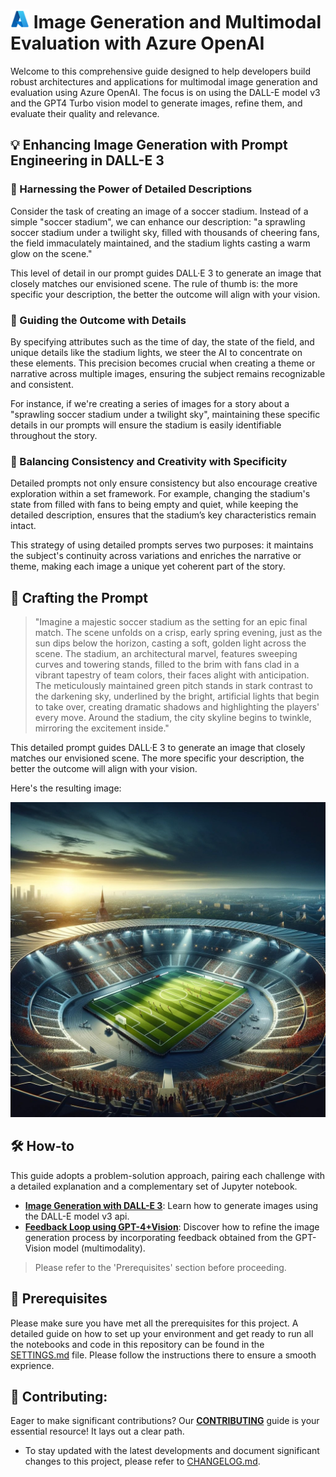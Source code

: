 # <img src="./utils/images/azure_logo.png" alt="Azure Logo" style="width:30px;height:30px;"/>  Image Generation and Multimodal Evaluation with Azure OpenAI

Welcome to this comprehensive guide designed to help developers build robust architectures and applications for multimodal image generation and evaluation using Azure OpenAI. The focus is on using the DALL-E model v3 and the GPT4 Turbo vision model to generate images, refine them, and evaluate their quality and relevance.

## 💡 Enhancing Image Generation with Prompt Engineering in DALL-E 3

### 🎯 Harnessing the Power of Detailed Descriptions

Consider the task of creating an image of a soccer stadium. Instead of a simple "soccer stadium", we can enhance our description: "a sprawling soccer stadium under a twilight sky, filled with thousands of cheering fans, the field immaculately maintained, and the stadium lights casting a warm glow on the scene."

This level of detail in our prompt guides DALL·E 3 to generate an image that closely matches our envisioned scene. The rule of thumb is: the more specific your description, the better the outcome will align with your vision.

### 🎨 Guiding the Outcome with Details

By specifying attributes such as the time of day, the state of the field, and unique details like the stadium lights, we steer the AI to concentrate on these elements. This precision becomes crucial when creating a theme or narrative across multiple images, ensuring the subject remains recognizable and consistent.

For instance, if we're creating a series of images for a story about a "sprawling soccer stadium under a twilight sky", maintaining these specific details in our prompts will ensure the stadium is easily identifiable throughout the story.

### 🚀 Balancing Consistency and Creativity with Specificity

Detailed prompts not only ensure consistency but also encourage creative exploration within a set framework. For example, changing the stadium's state from filled with fans to being empty and quiet, while keeping the detailed description, ensures that the stadium’s key characteristics remain intact.

This strategy of using detailed prompts serves two purposes: it maintains the subject's continuity across variations and enriches the narrative or theme, making each image a unique yet coherent part of the story.

## 🎯 Crafting the Prompt


> "Imagine a majestic soccer stadium as the setting for an epic final match. The scene unfolds on a crisp, early spring evening, just as the sun dips below the horizon, casting a soft, golden light across the scene. The stadium, an architectural marvel, features sweeping curves and towering stands, filled to the brim with fans clad in a vibrant tapestry of team colors, their faces alight with anticipation. The meticulously maintained green pitch stands in stark contrast to the darkening sky, underlined by the bright, artificial lights that begin to take over, creating dramatic shadows and highlighting the players' every move. Around the stadium, the city skyline begins to twinkle, mirroring the excitement inside."

This detailed prompt guides DALL·E 3 to generate an image that closely matches our envisioned scene. The more specific your description, the better the outcome will align with your vision.

Here's the resulting image:

![Soccer Stadium](./utils/images/soccer_stadium.jpeg)

## 🛠️ How-to 

This guide adopts a problem-solution approach, pairing each challenge with a detailed explanation and a complementary set of Jupyter notebook.

* [**Image Generation with DALL-E 3**](#image-generation-with-dall-e-3): Learn how to generate images using the DALL-E model v3 api.
* [**Feedback Loop using GPT-4+Vision**](#feedback-loop-using-gpt4-vision): Discover how to refine the image generation process by incorporating feedback obtained from the GPT-Vision model (multimodality).

> Please refer to the 'Prerequisites' section before proceeding.

## 🔧 Prerequisites

Please make sure you have met all the prerequisites for this project. A detailed guide on how to set up your environment and get ready to run all the notebooks and code in this repository can be found in the [SETTINGS.md](SETTINGS.md) file. Please follow the instructions there to ensure a smooth exprience.

## 💼 Contributing:

Eager to make significant contributions? Our **[CONTRIBUTING](./CONTRIBUTING.md)** guide is your essential resource! It lays out a clear path.

- To stay updated with the latest developments and document significant changes to this project, please refer to [CHANGELOG.md](CHANGELOG.md).


